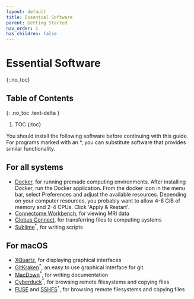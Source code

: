 ```yaml
---
layout: default
title: Essential Software
parent: Getting Started
nav_order: 1
has_children: false
---
```


# Essential Software
{:.no_toc}

## Table of Contents
{: .no_toc .text-delta }

1. TOC
{:toc}


You should install the following software before continuing with this guide. For programs marked with an *, you can substitute software that provides similar functionality.

## For all systems

- [Docker](https://hub.docker.com/editions/community/docker-ce-desktop-mac), for running premade computing environments. After installing Docker, run the Docker application. From the docker icon in the menu bar, select Preferences and adjust the available resources. Depending on your computer resources, you probably want to allow 4-8 GiB of memory and 2-4 CPUs. Click 'Apply & Restart'. 
- [Connectome Workbench](https://www.humanconnectome.org/software/get-connectome-workbench), for viewing MRI data
- [Globus Connect](https://www.globus.org/globus-connect-personal), for transferring files to computing systems
- [Sublime](https://www.sublimetext.com/3)<sup>*</sup>, for writing scripts


## For macOS

- [XQuartz](https://www.xquartz.org), for displaying graphical interfaces
- [GitKraken](https://www.gitkraken.com/git-client)<sup>*</sup>, an easy to use graphical interface for git.
- [MacDown](https://macdown.uranusjr.com)<sup>*</sup>, for writing documentation
- [Cyberduck](https://cyberduck.io)<sup>*</sup>, for browsing remote filesystems and copying files
- [FUSE](http://osxfuse.github.io/) and [SSHFS](https://github.com/osxfuse/osxfuse/wiki/SSHFS)<sup>*</sup>, for browsing remote filesystems and copying files

